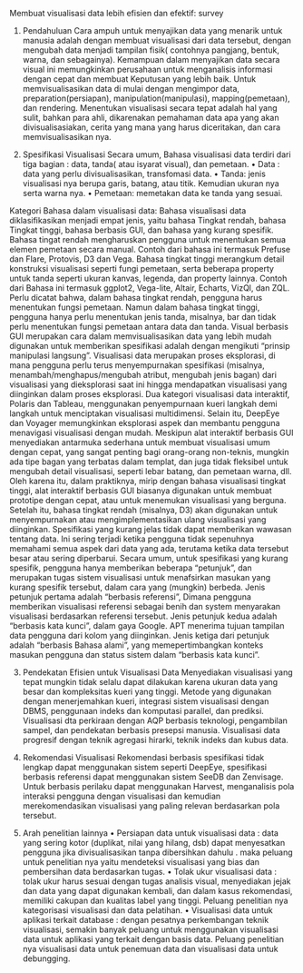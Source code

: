 Membuat visualisasi data lebih efisien dan efektif: survey

1.	Pendahuluan 
Cara ampuh untuk menyajikan data yang menarik untuk manusia adalah dengan membuat visualisasi dari data tersebut, dengan mengubah data menjadi tampilan fisik( contohnya pangjang, bentuk, warna, dan sebagainya). Kemampuan dalam menyajikan data secara visual ini memungkinkan perusahaan untuk menganalisis informasi dengan cepat dan membuat Keputusan yang lebih baik. Untuk memvisualisasikan data di mulai dengan mengimpor data, preparation(persiapan), manipulation(manipulasi), mapping(pemetaan), dan rendering. Menentukan visualisasi secara tepat adalah hal yang sulit, bahkan para ahli, dikarenakan pemahaman data apa yang akan divisualisasiakan, cerita yang mana yang harus diceritakan, dan cara memvisualisasikan nya. 

2.	Spesifikasi Visualisasi
Secara umum, Bahasa visualisasi data terdiri dari tiga bagian : data, tanda( atau isyarat visual), dan pemetaan.
•	Data : data yang perlu divisualisasikan, transfomasi data.
•	Tanda: jenis visualisasi nya berupa garis, batang, atau titik. Kemudian ukuran nya serta warna nya.
•	Pemetaan: memetakan data ke tanda yang sesuai.

Kategori Bahasa dalam visualisasi data:
Bahasa visualisasi data diklasifikasikan menjadi empat jenis, yaitu bahasa Tingkat rendah, bahasa Tingkat tinggi, bahasa berbasis GUI, dan bahasa yang kurang spesifik. Bahasa tingat rendah mengharuskan pengguna untuk menentukan semua elemen pemetaan secara manual. Contoh dari bahasa ini termasuk Prefuse dan Flare, Protovis, D3 dan Vega. Bahasa tingkat tinggi merangkum  detail konstruksi visualisasi seperti fungi pemetaan, serta beberapa property untuk tanda seperti ukuran kanvas, legenda, dan property lainnya. Contoh dari Bahasa ini termasuk ggplot2, Vega-lite, Altair, Echarts, VizQl, dan ZQL. Perlu dicatat bahwa, dalam bahasa tingkat rendah, pengguna harus menentukan fungsi pemetaan. Namun dalam bahasa tingkat tinggi, pengguna hanya perlu menentukan jenis tanda, misalnya, bar dan tidak perlu menentukan fungsi pemetaan antara data dan tanda. 
Visual berbasis GUI merupakan cara dalam memvisualisasikan data yang lebih mudah digunakan untuk memberikan spesifikasi adalah dengan mengikuti “prinsip manipulasi langsung”. Visualisasi data merupakan proses eksplorasi, di mana pengguna perlu terus menyempurnakan spesifikasi (misalnya, menambah/menghapus/mengubah atribut, mengubah jenis bagan) dari visualisasi yang dieksplorasi saat ini hingga mendapatkan visualisasi yang diinginkan dalam proses eksplorasi. Dua kategori visualisasi data interaktif, Polaris dan Tableau, menggunakan penyempurnaan kueri langkah demi langkah untuk menciptakan visualisasi multidimensi. Selain itu, DeepEye dan Voyager memungkinkan eksplorasi aspek dan membantu pengguna menavigasi visualisasi dengan mudah. Meskipun alat interaktif berbasis GUI menyediakan antarmuka sederhana untuk membuat visualisasi umum dengan cepat, yang sangat penting bagi orang-orang non-teknis, mungkin ada tipe bagan yang terbatas dalam templat, dan juga tidak fleksibel untuk mengubah detail visualisasi, seperti lebar batang, dan pemetaan warna, dll. Oleh karena itu, dalam praktiknya, mirip dengan bahasa visualisasi tingkat tinggi, alat interaktif berbasis GUI biasanya digunakan untuk membuat prototipe dengan cepat, atau untuk menemukan visualisasi yang berguna. Setelah itu, bahasa tingkat rendah (misalnya, D3) akan digunakan untuk menyempurnakan atau mengimplementasikan ulang visualisasi yang diinginkan.
Spesifikasi yang kurang jelas tidak dapat memberikan wawasan tentang data. Ini sering terjadi ketika pengguna tidak sepenuhnya memahami semua aspek dari data yang ada, terutama ketika data tersebut besar atau sering diperbarui. Secara umum, untuk spesifikasi yang kurang spesifik, pengguna hanya memberikan beberapa “petunjuk”, dan merupakan tugas sistem visualisasi untuk menafsirkan masukan yang kurang spesifik tersebut, dalam cara yang (mungkin) berbeda. Jenis petunjuk pertama adalah “berbasis referensi”, Dimana pengguna memberikan visualisasi referensi sebagai benih dan system menyarakan visualisasi berdasarkan referensi tersebut. Jenis petunjuk kedua adalah “berbasis kata kunci”, dalam gaya Google. APT menerima tujuan tampilan data pengguna dari kolom yang diinginkan. Jenis ketiga dari petunjuk adalah “berbasis Bahasa alami”, yang memepertimbangkan konteks masukan pengguna dan status sistem dalam “berbasis kata kunci”.

3.	Pendekatan Efisien untuk Visualisasi Data
Menyediakan visualisasi yang tepat mungkin tidak selalu dapat dilakukan karena ukuran data yang besar dan kompleksitas kueri yang tinggi. Metode yang digunakan dengan menerjemahkan kueri, integrasi sistem visualisasi dengan DBMS, penggunaan indeks dan komputasi parallel, dan prediksi. Visualisasi dta perkiraan dengan AQP berbasis teknologi, pengambilan sampel, dan pendekatan berbasis presepsi manusia. Visualisasi data progresif dengan teknik agregasi hirarki, teknik indeks dan kubus data.

4.	Rekomendasi Visualisasi
Rekomendasi berbasis spesifikasi tidak lengkap dapat menggunakan sistem seperti DeepEye, spesifikasi berbasis referensi dapat menggunakan sistem SeeDB dan Zenvisage. Untuk berbasis perilaku dapat menggunakan Harvest, menganalisis pola interaksi pengguna dengan visualisasi dan kemudian merekomendasikan visualisasi yang paling relevan berdasarkan pola tersebut.

5.	Arah penelitian lainnya
•	Persiapan data untuk visualisasi data : data yang sering kotor (duplikat, nilai yang hilang, dsb) dapat menyesatkan pengguna jika divisualisasikan tanpa dibersihkan dahulu . maka peluang untuk penelitian nya yaitu mendeteksi visualisasi yang bias dan pembersihan data berdasarkan tugas. 
•	Tolak ukur visualisasi data : tolak ukur harus sesuai dengan tugas analisis visual, menyediakan jejak dan data yang dapat digunakan kembali, dan dalam kasus rekomendasi, memiliki cakupan dan kualitas label yang tinggi. Peluang penelitian nya kategorisasi visualisasi dan data pelatihan.
•	Visualisasi data untuk aplikasi terkait database : dengan pesatnya perkembangan teknik visualisasi, semakin banyak peluang untuk menggunakan visualisasi data untuk aplikasi yang terkait dengan basis data. Peluang penelitian nya visualisasi data untuk penemuan data dan visualisasi data untuk debungging.


